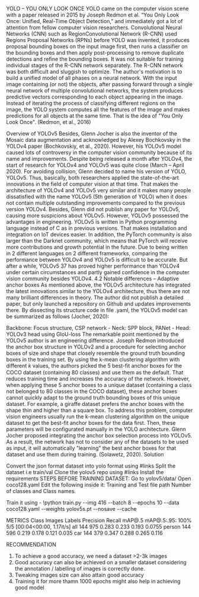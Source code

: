 
YOLO – YOU ONLY LOOK ONCE YOLO came on the computer vision scene with a paper released in 2015 by Joseph Redmon et al. “You Only Look Once: Unified, Real-Time Object Detection,”
and immediately got a lot of attention from fellow computer vision researchers. Convolutional Neural Networks (CNN) such as RegionConvolutional Network (R-CNN) used Regions 
Proposal Networks (RPNs) before YOLO was invented, it produces proposal bounding boxes on the input image first, then runs a classifier on the bounding boxes and then apply 
post-processing to remove duplicate detections and refine the bounding boxes. It was not suitable for training individual stages of the R-CNN network separately. The R-CNN 
network was both difficult and sluggish to optimize. The author's motivation is to build a unified model of all phases on a neural network. With the input image containing 
(or not) the objects, after passing forward through a single neural network of multiple convolutional networks, the system produces predictive vectors corresponding to each 
object appearing in the image. Instead of iterating the process of classifying different regions on the image, the YOLO system computes all the features of the image and makes 
predictions for all objects at the same time. That is the idea of "You Only Look Once". (Redmon, et al., 2016)

Overview of YOLOv5 Besides, Glenn Jocher is also the inventor of the Mosaic data augmentation and acknowledged by Alexey Bochkovsky in the YOLOv4 paper (Bochkovskiy, et al., 2020).
However, his YOLOv5 model caused lots of controversy in the computer vision community because of its name and improvements. Despite being released a month after YOLOv4, the start 
of research for YOLOv4 and YOLOv5 was quite close (March – April 2020). For avoiding collision, Glenn decided to name his version of YOLO, YOLOv5. Thus, basically, both researchers
applied the state-of-the-art innovations in the field of computer vision at that time. That makes the architecture of YOLOv4 and YOLOv5 very similar and it makes many people 
dissatisfied with the name YOLOv5 (5th generation of YOLO) when it does not contain multiple outstanding improvements compared to the previous version YOLOv4. Besides, Glenn 
did not publish any paper for YOLOv5, causing more suspicions about YOLOv5. However, YOLOv5 possessed the advantages in engineering. YOLOv5 is written in Python programming 
language instead of C as in previous versions. That makes installation and integration on IoT devices easier. In addition, the PyTorch community is also larger than the Darknet 
community, which means that PyTorch will receive more contributions and growth potential in the future. Due to being written in 2 different languages on 2 different frameworks, 
comparing the performance between YOLOv4 and YOLOv5 is difficult to be accurate. But after a while, YOLOv5 37 has proved higher performance than YOLOv4 under certain circumstances
and partly gained confidence in the computer vision community besides YOLOv4. 4.2 Notable differences – Adaptive anchor boxes As mentioned above, the YOLOv5 architecture has 
integrated the latest innovations similar to the YOLOv4 architecture, thus there are not many brilliant differences in theory. The author did not publish a detailed paper, but 
only launched a repository on Github and updates improvements there. By dissecting its structure code in file .yaml, the YOLOv5 model can be summarized as follows 
(Jocher, 2020):

Backbone: Focus structure, CSP network - Neck: SPP block, PANet - Head: YOLOv3 head using GIoU-loss The remarkable point mentioned by the YOLOv5 author is an engineering difference. Joseph Redmon introduced the anchor box structure in YOLOv2 and a procedure for selecting anchor boxes of size and shape that closely resemble the ground truth bounding boxes in the training set. By using the k-mean clustering algorithm with different 𝑘 values, the authors picked the 5 best-fit anchor boxes for the COCO dataset (containing 80 classes) and use them as the default. That reduces training time and increases the accuracy of the network. However, when applying these 5 anchor boxes to a unique dataset (containing a class not belonged to 80 classes in the COCO dataset), these anchor boxes cannot quickly adapt to the ground truth bounding boxes of this unique dataset. For example, a giraffe dataset prefers the anchor boxes with the shape thin and higher than a square box. To address this problem, computer vision engineers usually run the k-mean clustering algorithm on the unique dataset to get the best-fit anchor boxes for the data first. Then, these parameters will be configurated manually in the YOLO architecture. Glenn Jocher proposed integrating the anchor box selection process into YOLOv5. As a result, the network has not to consider any of the datasets to be used as input, it will automatically "learning" the best anchor boxes for that dataset and use them during training. (Solawetz, 2020).
Solution

Convert the json format dataset into yolo format using #links
Split the dataset i.e train/val
Clone the yolov5 repo using #links
Install the requirements
STEPS BEFORE TRAINING DATASET:
Go to yolov5/data/ Open coco128.yaml 
Edit the following inside it: Training and Test file path Number of classes and Class names.

Train it using - !python train.py --img 416 --batch 8 --epochs 10 --data coco128.yaml --weights yolov5s.pt --nosave --cache


METRICS
            Class     Images     Labels    Precision  Recall     mAP@.5 mAP@.5:.95: 100% 5/5 [00:04<00:00,  1.17it/s]
            all        144        975      0.283      0.233      0.193     0.0755
            person     144        596      0.219      0.178      0.121      0.035
            car        144        379      0.347      0.288      0.265      0.116
            
  RECOMMENDATION
  
1. To achieve a good accuracy, we need a dataset >2-3k images
2. Good accuracy can also be achieved on a smaller dataset considering the annotation / labelling of images is correctly done.
3. Tweaking images size can also attain good accuracy 
4. Training it for more thamn 1000 epochs might also help in achieving good model

